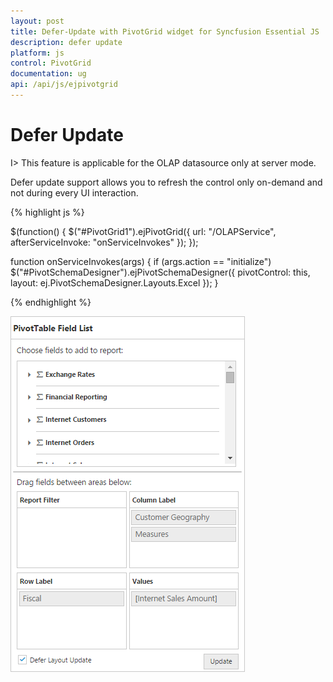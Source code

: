 ```yaml
---
layout: post
title: Defer-Update with PivotGrid widget for Syncfusion Essential JS
description: defer update
platform: js
control: PivotGrid
documentation: ug
api: /api/js/ejpivotgrid
---
```


# Defer Update

I> This feature is applicable for the OLAP datasource only at server mode.

Defer update support allows you to refresh the control only on-demand and not during every UI interaction.

{% highlight js %}

$(function() {
    $("#PivotGrid1").ejPivotGrid({
        url: "/OLAPService",
        afterServiceInvoke: "onServiceInvokes"
    });
});

function onServiceInvokes(args) {
    if (args.action == "initialize") $("#PivotSchemaDesigner").ejPivotSchemaDesigner({
        pivotControl: this,
        layout: ej.PivotSchemaDesigner.Layouts.Excel
    });
}

{% endhighlight %}

![Defer update in JavaScript pivot grid OLAP server mode](Defer-Update_images/defer.png)


